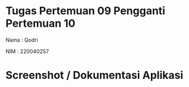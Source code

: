 # Tugas Pertemuan 09 Pengganti Pertemuan 10

Nama : Qodri

NIM  : 220040257

# Screenshot / Dokumentasi Aplikasi
